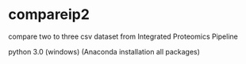 # compareip2
compare two to three csv dataset from Integrated Proteomics Pipeline

python 3.0 (windows) (Anaconda installation all packages)

